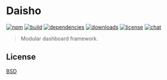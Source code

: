 # Daisho

[![npm][npm-img]][npm-url]
[![build][build-img]][build-url]
[![dependencies][dependencies-img]][dependencies-url]
[![downloads][downloads-img]][downloads-url]
[![license][license-img]][license-url]
[![chat][chat-img]][chat-url]

> Modular dashboard framework.

## License
[BSD][license-url]

[examples]:         https://github.com/hanzo-io/daisho/blob/master/test/test.coffee

[build-img]:        https://img.shields.io/travis/hanzo-io/daisho.svg
[build-url]:        https://travis-ci.org/hanzo-io/daisho
[chat-img]:         https://badges.gitter.im/join-chat.svg
[chat-url]:         https://gitter.im/hanzo-io/chat
[coverage-img]:     https://coveralls.io/repos/hanzo-io/daisho/badge.svg?branch=master&service=github
[coverage-url]:     https://coveralls.io/github/hanzo-io/daisho?branch=master
[dependencies-img]: https://david-dm.org/hanzo-io/daisho.svg
[dependencies-url]: https://david-dm.org/hanzo-io/daisho
[downloads-img]:    https://img.shields.io/npm/dm/daisho.svg
[downloads-url]:    http://badge.fury.io/js/daisho
[license-img]:      https://img.shields.io/npm/l/daisho.svg
[license-url]:      https://github.com/hanzo-io/daisho/blob/master/LICENSE
[npm-img]:          https://img.shields.io/npm/v/daisho.svg
[npm-url]:          https://www.npmjs.com/package/daisho
